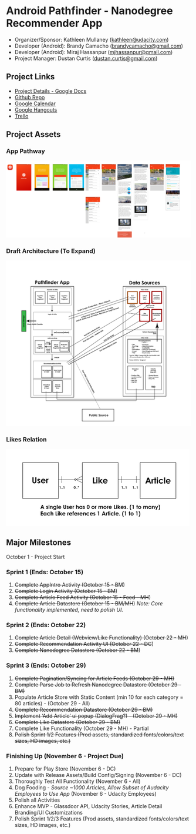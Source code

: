 # Android Pathfinder - Nanodegree Recommender App

- Organizer/Sponsor: Kathleen Mullaney (kathleen@udacity.com)
- Developer (Android): Brandy Camacho (brandycamacho@gmail.com)
- Developer (Android): Miraj Hassanpur (mjhassanpur@gmail.com)
- Project Manager: Dustan Curtis (dustan.curtis@gmail.com)

## Project Links
- [Project Details - Google Docs](https://docs.google.com/document/d/1Uby7aBzzPMurJwWqGz8a8yTZbI7Hq8voejFuOl25LrA/edit)
- [Github Repo](https://github.com/udacity/udacity-android-pathfinder)
- [Google Calendar](https://www.google.com/calendar/embed?src=inba908cb4u1aqvr727gplpnag%40group.calendar.google.com&ctz=America/Vancouver)
- [Google Hangouts](https://hangouts.google.com/hangouts/_/u5dhsdrvr2tgtzehfogded6of4a)
- [Trello](https://trello.com/b/DyS4zb4y)

## Project Assets
### App Pathway
![Transactions App Screenshot](assets/app-pathway.png)

### Draft Architecture (To Expand)
![Draft App Architecture](assets/app-detailed-architecture.png)

### Likes Relation
![Likes Relation](assets/likes-relation.png)

## Major Milestones
October 1 - Project Start

### Sprint 1 (Ends: October 15)
1. ~~Complete AppIntro Activity (October 15 - BM~~)
2. ~~Complete Login Activity (October 15 - BM~~)
3. ~~Complete Article Feed Activity (October 15 - Feed - MH~~)
4. ~~Complete Article Datastore (October 15 - BM/MH~~)
*Note: Core functionality implemented, need to polish UI.*

### Sprint 2 (Ends: October 22)
1. ~~Complete Article Detail (Webview/Like Functionality) (October 22 - MH~~)
2. ~~Complete Recommendation Activity UI (October 22 - DC~~)
3. ~~Complete Nanodegree Datastore (October 22 - BM~~)

### Sprint 3 (Ends: October 29)
1. ~~Complete Pagination/Syncing for Article Feeds (October 29 - MH)~~
2. ~~Complete Parse Job to Refresh Nanodegree Datastore (October 29 - BM)~~
3. Populate Article Store with Static Content (min 10 for each category = 80 articles) - (October 29 - All)
4. ~~Complete Recommendation Datastore (October 29 - BM)~~
5. ~~Implement ‘Add Article’ ui popup (DialogFrag?) - (October 29 - MH)~~
6. ~~Complete Like Datastore (October 29 - BM)~~
7. Complete Like Functionality (October 29 - MH) - Partial
8. ~~Polish Sprint 1/2 Features (Prod assets, standardized fonts/colors/text sizes, HD images, etc.)~~

### Finishing Up (November 6 - Project Due)
1. Prepare for Play Store (November 6 - DC)
2. Update with Release Assets/Build Config/Signing (November 6 - DC)
3. Thoroughly Test All Functionality (November 6 - All) 
4. Dog Fooding - *Source ~1000 Articles, Allow Subset of Audacity Employees to Use App* (November 6 - Udacity Employees)
5. Polish all Activities
6. Enhance MVP - Glassdoor API, Udacity Stories, Article Detail Branding/UI Customizations
7. Polish Sprint 1/2/3 Features (Prod assets, standardized fonts/colors/text sizes, HD images, etc.)